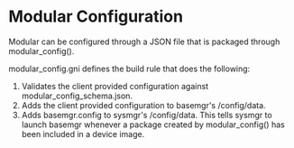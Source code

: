 # Modular Configuration

Modular can be configured through a JSON file that is packaged through
modular_config().

modular_config.gni defines the build rule that does the following:

1. Validates the client provided configuration against
   modular_config_schema.json.
2. Adds the client provided configuration to basemgr's /config/data.
3. Adds basemgr.config to sysmgr's /config/data. This tells sysmgr to launch
   basemgr whenever a package created by modular_config() has been included in a
   device image.